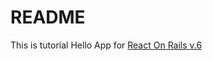 # README

This is tutorial Hello App for [React On Rails v.6](https://https://github.com/shakacode/react_on_rails)
